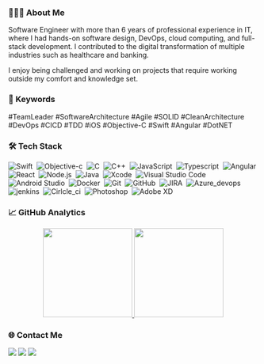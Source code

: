 ### 👨🏻‍💻 About Me
<p>
Software Engineer with more than 6 years of professional experience in IT, where I had hands-on software design, DevOps, cloud computing, and full-stack development. I contributed to the digital transformation of multiple industries such as healthcare and banking.
  
I enjoy being challenged and working on projects that require working outside my comfort and knowledge set.
</p>

### 📝 Keywords
<p>
#TeamLeader #SoftwareArchitecture #Agile #SOLID #CleanArchitecture #DevOps #CICD #TDD #iOS #Objective-C #Swift #Angular #DotNET
</p>

### 🛠 Tech Stack

![Swift](https://img.shields.io/badge/-Swift-05122A?style=flat&logo=swift)&nbsp;
![Objective-c](https://img.shields.io/badge/-Objective%E2%80%94C-05122A?style=flat&logo=apple)&nbsp;
![C](https://img.shields.io/badge/-C-05122A?style=flat&logo=C&logoColor=A8B9CC)&nbsp;
![C++](https://img.shields.io/badge/-C++-05122A?style=flat&logo=C%2B%2B&logoColor=00599C)&nbsp;
![JavaScript](https://img.shields.io/badge/-JavaScript-05122A?style=flat&logo=javascript)&nbsp;
![Typescript](https://img.shields.io/badge/-Typescript-05122A?style=flat&logo=typescript)&nbsp;
![Angular](https://img.shields.io/badge/-Angular-05122A?style=flat&logo=angular)&nbsp;
![React](https://img.shields.io/badge/-React-05122A?style=flat&logo=react)&nbsp;
![Node.js](https://img.shields.io/badge/-Node.js-05122A?style=flat&logo=node.js)&nbsp;
![Java](https://img.shields.io/badge/-Java-05122A?style=flat&logo=Java&logoColor=FFA518)&nbsp;
![Xcode](https://img.shields.io/badge/-Xcode-05122A?style=flat&logo=xcode&logoColor=007ACC)&nbsp;
![Visual Studio Code](https://img.shields.io/badge/-Visual%20Studio%20Code-05122A?style=flat&logo=visual-studio-code&logoColor=007ACC)&nbsp;
![Android Studio](https://img.shields.io/badge/-Android%20Studio%20Code-05122A?style=flat&logo=android-studio&logoColor=007ACC)&nbsp;
![Docker](https://img.shields.io/badge/-Docker-05122A?style=flat&logo=docker)&nbsp;
![Git](https://img.shields.io/badge/-Git-05122A?style=flat&logo=git)&nbsp;
![GitHub](https://img.shields.io/badge/-GitHub-05122A?style=flat&logo=github)&nbsp;
![JIRA](https://img.shields.io/badge/-Jira-05122A?style=flat&logo=jira)&nbsp;
![Azure_devops](https://img.shields.io/badge/-Azure%20devops-05122A?style=flat&logo=azure-devops)&nbsp;
![jenkins](https://img.shields.io/badge/-jenkins-05122A?style=flat&logo=jenkins)&nbsp;
![Cirlcle_ci](https://img.shields.io/badge/-Circle%20CI-05122A?style=flat&logo=circleci)&nbsp;
![Photoshop](https://img.shields.io/badge/-Photoshop-05122A?style=flat&logo=adobe-photoshop)&nbsp;
![Adobe XD](https://img.shields.io/badge/-Adobe%20XD-05122A?style=flat&logo=adobe-xd)

### 📈 GitHub Analytics

<p align="center">
<a href="https://github.com/fhasni">
  <img height="180em" src="https://github-readme-stats-eight-theta.vercel.app/api?username=fhasni&show_icons=true&theme=algolia&include_all_commits=true&count_private=true"/>
  <img height="180em" src="https://github-readme-stats-eight-theta.vercel.app/api/top-langs/?username=fhasni&layout=compact&langs_count=8&theme=algolia"/>
</a>
</p>

### 🌐 Contact Me

<a href="https://hasni.xyz" target="_blank"><img src="https://img.shields.io/badge/-fhasni.xyz-3423A6?style=flat&logo=Google-Chrome&logoColor=white"/></a>
<a href="https://www.linkedin.com/in/fhasni" target="_blank"><img src="https://img.shields.io/badge/-fhasni-0077B5?style=flat&logo=Linkedin&logoColor=white"/></a>
<a href="mailto:hasni.faissal@gmail.com" target="_blank"><img src="https://img.shields.io/badge/-hasni.faissal@gmail.com-D14836?style=flat&logo=Gmail&logoColor=white"/></a>
